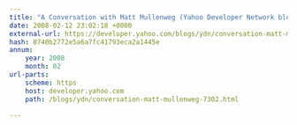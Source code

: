 ```yaml
---
title: "A Conversation with Matt Mullenweg (Yahoo Developer Network blog)"
date: 2008-02-12 23:02:18 +0000
external-url: https://developer.yahoo.com/blogs/ydn/conversation-matt-mullenweg-7302.html
hash: 8740b2772e5a6a7fc41793eca2a1445e
annum:
    year: 2008
    month: 02
url-parts:
    scheme: https
    host: developer.yahoo.com
    path: /blogs/ydn/conversation-matt-mullenweg-7302.html

---
```



